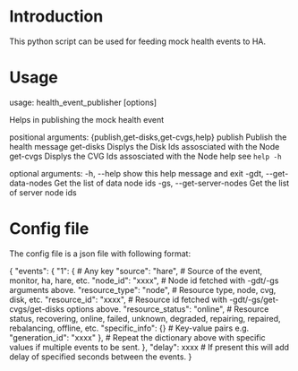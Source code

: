 # Introduction

This python script can be used for feeding mock health events to HA.

# Usage

usage: health_event_publisher [options]

Helps in publishing the mock health event

positional arguments:
  {publish,get-disks,get-cvgs,help}
    publish             Publish the health message
    get-disks           Displys the Disk Ids assosciated with the Node
    get-cvgs            Displys the CVG Ids assosciated with the Node
    help                see `help -h`

optional arguments:
  -h, --help            show this help message and exit
  -gdt, --get-data-nodes
                        Get the list of data node ids
  -gs, --get-server-nodes
                        Get the list of server node ids

# Config file

The config file is a json file with following format:

{
    "events": {
        "1": { # Any key
            "source": "hare", # Source of the event, monitor, ha, hare, etc.
            "node_id": "xxxx", # Node id fetched with -gdt/-gs arguments above.
            "resource_type": "node", # Resource type, node, cvg, disk, etc.
            "resource_id": "xxxx", # Resource id fetched with -gdt/-gs/get-cvgs/get-disks options above.
            "resource_status": "online", # Resource status, recovering, online, failed, unknown, degraded, repairing, repaired, rebalancing, offline, etc.
            "specific_info": {} # Key-value pairs e.g. "generation_id": "xxxx"
        },
         # Repeat the dictionary above with specific values if multiple events to be sent.
    },
    "delay": xxxx # If present this will add delay of specified seconds between the events.
}

